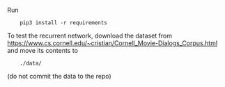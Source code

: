 Run

        pip3 install -r requirements
        

To test the recurrent network, download the dataset from 
https://www.cs.cornell.edu/~cristian/Cornell_Movie-Dialogs_Corpus.html
and move its contents to 

        ./data/
        
(do not commit the data to the repo)
